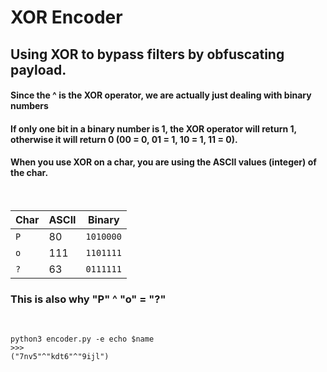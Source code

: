 # XOR Encoder
## Using XOR to bypass filters by obfuscating payload.
#### Since the ^ is the XOR operator, we are actually just dealing with binary numbers
#### If only one bit in a binary number is 1, the XOR operator will return 1, otherwise it will return 0 (00 = 0, 01 = 1, 10 = 1, 11 = 0). 
#### When you use XOR on a char, you are using the ASCII values (integer) of the char.
&nbsp;

| Char     | ASCII      | Binary   
| -------- | ---------- | --------    |
| `P`      | 80         | `1010000`   |
| `o`      | 111        | `1101111`   |
| `?`      | 63         | `0111111`   |

### This is also why "P" ^ "o" = "?"
&nbsp;
```
python3 encoder.py -e echo $name
>>>
("7nv5"^"kdt6"^"9ijl")
```